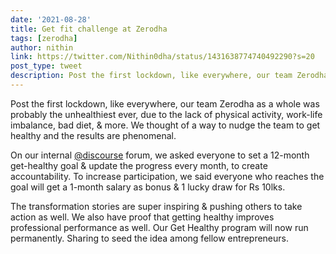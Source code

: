 ```yaml
---
date: '2021-08-28'
title: Get fit challenge at Zerodha
tags: [zerodha]
author: nithin
link: https://twitter.com/Nithin0dha/status/1431638774740492290?s=20
post_type: tweet
description: Post the first lockdown, like everywhere, our team Zerodha as a whole was probably the unhealthiest ever. We thought of a way to nudge the team... 
---
```


Post the first lockdown, like everywhere, our team Zerodha as a whole was probably the unhealthiest ever, due to the lack of physical activity, work-life imbalance, bad diet, & more. We thought of a way to nudge the team to get healthy and the results are phenomenal.

On our internal [@discourse](http://discourse.org) forum, we asked everyone to set a 12-month get-healthy goal & update the progress every month, to create accountability. To increase participation, we said everyone who reaches the goal will get a 1-month salary as bonus & 1 lucky draw for Rs 10lks.

The transformation stories are super inspiring & pushing others to take action as well. We also have proof that getting healthy improves professional performance as well. Our Get Healthy program will now run permanently.
Sharing to seed the idea among fellow entrepreneurs.
